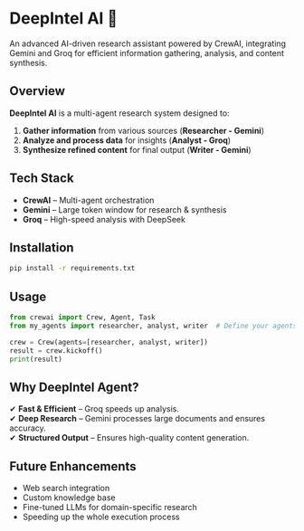 # **DeepIntel AI** 🚀  
An advanced AI-driven research assistant powered by CrewAI, integrating Gemini and Groq for efficient information gathering, analysis, and content synthesis.  

## **Overview**  
**DeepIntel AI** is a multi-agent research system designed to:  
1. **Gather information** from various sources (**Researcher - Gemini**)  
2. **Analyze and process data** for insights (**Analyst - Groq**)  
3. **Synthesize refined content** for final output (**Writer - Gemini**)   

## **Tech Stack**  
- **CrewAI** – Multi-agent orchestration  
- **Gemini** – Large token window for research & synthesis  
- **Groq** – High-speed analysis with DeepSeek 

## **Installation**  
```bash  
pip install -r requirements.txt 
```

## **Usage**  
```python  
from crewai import Crew, Agent, Task  
from my_agents import researcher, analyst, writer  # Define your agents  

crew = Crew(agents=[researcher, analyst, writer])  
result = crew.kickoff()  
print(result)  
```

## **Why DeepIntel Agent?**  
✔ **Fast & Efficient** – Groq speeds up analysis.  
✔ **Deep Research** – Gemini processes large documents and ensures accuracy.  
✔ **Structured Output** – Ensures high-quality content generation.  

## **Future Enhancements**  
- Web search integration  
- Custom knowledge base  
- Fine-tuned LLMs for domain-specific research  
- Speeding up the whole execution process

